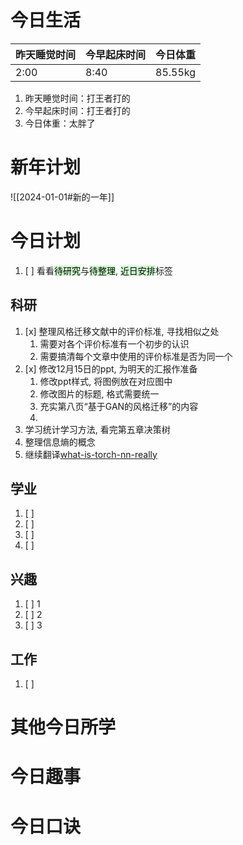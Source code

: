 
# 今日生活

| 昨天睡觉时间 | 今早起床时间 | 今日体重 |
| ---- | ---- | ---- |
| 2:00 | 8:40 | 85.55kg |

1. 昨天睡觉时间：打王者打的
2. 今早起床时间：打王者打的
3. 今日体重：太胖了

# 新年计划

![[2024-01-01#新的一年]]

# 今日计划

1. [ ] 看看<mark style="background: #BBFABBA6;">待研究</mark>与<mark style="background: #BBFABBA6;">待整理</mark>,  <mark style="background: #BBFABBA6;">近日安排</mark>标签

## 科研

1. [x] 整理风格迁移文献中的评价标准, 寻找相似之处
	1. 需要对各个评价标准有一个初步的认识
	2. 需要搞清每个文章中使用的评价标准是否为同一个
2. [x] 修改12月15日的ppt, 为明天的汇报作准备
	1. 修改ppt样式, 将图例放在对应图中
	2. 修改图片的标题, 格式需要统一
	3. 充实第八页“基于GAN的风格迁移”的内容
	4. 
3. 学习统计学习方法, 看完第五章决策树
4. 整理信息熵的概念
5. 继续翻译[what-is-torch-nn-really](https://pytorch.org/tutorials/beginner/nn_tutorial.html#what-is-torch-nn-really) 

## 学业

1. [ ] 
2. [ ] 
3. [ ] 
4. [ ] 

## 兴趣

1. [ ] 1
2. [ ] 2
3. [ ] 3 


## 工作

1. [ ] 

# 其他今日所学



# 今日趣事



# 今日口诀


